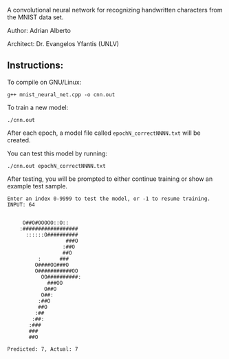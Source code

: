 A convolutional neural network for recognizing handwritten characters from the MNIST data set.

Author: Adrian Alberto

Architect: Dr. Evangelos Yfantis (UNLV)

Instructions:
-------------

To compile on GNU/Linux:

`g++ mnist_neural_net.cpp -o cnn.out`

To train a new model:

`./cnn.out`

After each epoch, a model file called `epochN_correctNNNN.txt` will be created.

You can test this model by running:

`./cnn.out epochN_correctNNNN.txt`

After testing, you will be prompted to either continue training or show an example test sample.

```
Enter an index 0-9999 to test the model, or -1 to resume training.
INPUT: 64


     O##O#OOOOO::O::
    :##################
      ::::::O##########
                   ###O
                  :##O
                  ##O
          :      ###
         O####OO###O
         O###########OO
           OO##########:
             ###OO
            O##O
           O##:
          :##O
          ##O
         :##
        :##:
       :###
       ###
       ##O

Predicted: 7, Actual: 7
```
